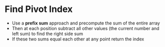# Find Pivot Index
* Use a **prefix sum** approach and precompute the sum of the entire array
* Then at each position subtract all other values (the current number and left sum) to find the right side sum
* If these two sums equal each other at any point return the index